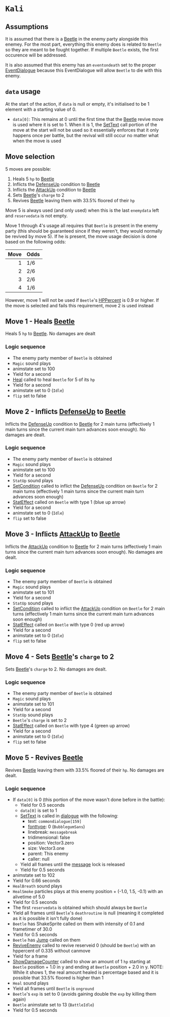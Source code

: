 # `Kali`

## Assumptions
It is assumed that there is a [Beetle](Beetle.md) in the enemy party alongside this enemey. For the most part, everything this enemy does is related to `Beetle` so they are meant to be fought together. If multiple `Beetle` exists, the first occurence will be addressed.

It is also assumed that this enemy has an `eventondeath` set to the proper [EventDialogue](../../Battle%20flow/EventDialogues/Kali.md) because this EventDialogue will allow `Beetle` to die with this enemy.

## `data` usage
At the start of the action, if `data` is null or empty, it's initialised to be 1 element with a starting value of 0.

- `data[0]`: This remains at 0 until the first time that the [Beetle](Beetle.md) revive move is used where it is set to 1. When it is 1, the [SetText](../../../SetText/SetText.md) call portion of the move at the start will not be used so it essentially enforces that it only happens once per battle, but the revival will still occur no matter what when the move is used

## Move selection
5 moves are possible:

1. Heals 5 `hp` to [Beetle](Beetle.md)
2. Inflicts the [DefenseUp](../../Actors%20states/BattleCondition/DefenseUp.md) condition to [Beetle](Beetle.md)
3. Inflicts the [AttackUp](../../Actors%20states/BattleCondition/AttackUp.md) condition to [Beetle](Beetle.md)
4. Sets [Beetle](Beetle.md)'s `charge` to 2
5. Revives [Beetle](Beetle.md) leaving them with 33.5% floored of their `hp`

Move 5 is always used (and only used) when this is the last `enemydata` left and `reservedata` is not empty.

Move 1 through 4's usage all requires that `Beetle` is present in the enemy party (this should be guaranteed since if they weren't, they would normally be revived by move 5). If he is present, the move usage decision is done based on the following odds:

|Move|Odds|
|---:|----|
|1|1/6|
|2|2/6|
|3|2/6|
|4|1/6|

However, move 1 will not be used if `Beetle`'s [HPPercent](../../Actors%20states/HPPercent.md) is 0.9 or higher. If the move is selected and fails this requirement, move 2 is used instead

## Move 1 - Heals [Beetle](Beetle.md)
Heals 5 `hp` to [Beetle](Beetle.md). No damages are dealt

### Logic sequence

- The enemy party member of `Beetle` is obtained
- `Magic` sound plays
- animstate set to 100
- Yield for a second
- [Heal](../../Actors%20states/Heal.md) called to heal `Beetle` for 5 of its `hp`
- Yield for a second
- animstate set to 0 (`Idle`)
- `flip` set to false

## Move 2 - Inflicts [DefenseUp](../../Actors%20states/BattleCondition/DefenseUp.md) to [Beetle](Beetle.md)
Inflicts the [DefenseUp](../../Actors%20states/BattleCondition/DefenseUp.md) condition to [Beetle](Beetle.md) for 2 main turns (effectively 1 main turns since the current main turn advances soon enough). No damages are dealt.

### Logic sequence

- The enemy party member of `Beetle` is obtained
- `Magic` sound plays
- animstate set to 100
- Yield for a second
- `StatUp` sound plays
- [SetCondition](../../Actors%20states/Conditions%20methods/SetCondition.md) called to inflict the [DefenseUp](../../Actors%20states/BattleCondition/DefenseUp.md) condition on `Beetle` for 2 main turns (effectively 1 main turns since the current main turn advances soon enough)
- [StatEffect](../../Visual%20rendering/StatEffect.md) called on `Beetle` with type 1 (blue up arrow)
- Yield for a second
- animstate set to 0 (`Idle`)
- `flip` set to false

## Move 3 - Inflicts [AttackUp](../../Actors%20states/BattleCondition/AttackUp.md) to [Beetle](Beetle.md)
Inflicts the [AttackUp](../../Actors%20states/BattleCondition/AttackUp.md) condition to [Beetle](Beetle.md) for 2 main turns (effectively 1 main turns since the current main turn advances soon enough). No damages are dealt.

### Logic sequence

- The enemy party member of `Beetle` is obtained
- `Magic` sound plays
- animstate set to 101
- Yield for a second
- `StatUp` sound plays
- [SetCondition](../../Actors%20states/Conditions%20methods/SetCondition.md) called to inflict the [AttackUp](../../Actors%20states/BattleCondition/AttackUp.md) condition on `Beetle` for 2 main turns (effectively 1 main turns since the current main turn advances soon enough)
- [StatEffect](../../Visual%20rendering/StatEffect.md) called on `Beetle` with type 0 (red up arrow)
- Yield for a second
- animstate set to 0 (`Idle`)
- `flip` set to false

## Move 4 - Sets [Beetle](Beetle.md)'s `charge` to 2
Sets [Beetle](Beetle.md)'s `charge` to 2. No damages are dealt.

### Logic sequence

- The enemy party member of `Beetle` is obtained
- `Magic` sound plays
- animstate set to 101
- Yield for a second
- `StatUp` sound plays
- `Beetle`'s `charge` is set to 2
- [StatEffect](../../Visual%20rendering/StatEffect.md) called on `Beetle` with type 4 (green up arrow)
- Yield for a second
- animstate set to 0 (`Idle`)
- `flip` set to false

## Move 5 - Revives [Beetle](Beetle.md)
Revives [Beetle](Beetle.md) leaving them with 33.5% floored of their `hp`. No damages are dealt.

### Logic sequence

- If `data[0]` is 0 (this portion of the move wasn't done before in the battle):
    - Yield for 0.5 seconds
    - `data[0]` is set to 1
    - [SetText](../../../SetText/SetText.md) is called in [dialogue](../../../SetText/Dialogue%20mode.md#dialogue-mode) with the following:
        - text: `commondialogue[159]`
        - [fonttype](../../../SetText/Notable%20states.md#fonttype): 0 (`BubblegumSans`)
        - linebreak: `messagebreak`
        - tridimensional: false
        - position: Vector3.zero
        - size: Vector3.one
        - parent: This enemy
        - caller: null
    - Yield all frames until the [message](../../../SetText/Notable%20states.md#message) lock is released
    - Yield for 0.5 seconds
- animstate set to 102
- Yield for 0.66 seconds
- `HealBreath` sound plays
- `HealSmoke` particles plays at this enemy position + (-1.0, 1.5, -0.1) with an alivetime of 5.0
- Yield for 0.5 seconds
- The first `reservedata` is obtained which should always be `Beetle`
- Yield all frames until `Beetle`'s `deathroutine` is null (meaning it completed as it is possible it isn't fully done)
- `Beetle` has ShakeSprite called on them with intensity of 0.1 and frametimer of 30.0
- Yield for 0.5 seconds
- `Beetle` has [Jump](../../../Entities/EntityControl/EntityControl%20Methods.md#jump) called on them
- [ReviveEnemy](../ReviveEnemy.md) called to revive reserveid 0 (should be `Beetle`) with an hppercent of 0.335 without canmove
- Yield for a frame
- [ShowDamageCounter](../../Visual%20rendering/ShowDamageCounter.md) called to show an amount of 1 `hp` starting at `Beetle` position + 1.0 in y and ending at `Beetle` position + 2.0 in y. NOTE: While it shows 1, the real amount healed is percentage based and it is possible that 33.5% floored is higher than 1
- `Heal` sound plays
- Yield all frames until `Beetle` is `onground`
- `Beetle`'s `exp` is set to 0 (avoids gaining double the `exp` by killing them again)
- `Beetle` animstate set to 13 (`BattleIdle`)
- Yield for 0.5 seconds
